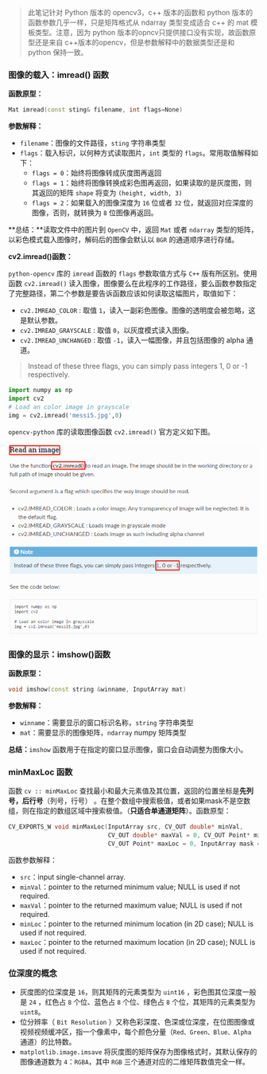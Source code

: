 > 此笔记针对 Python 版本的 opencv3，c++ 版本的函数和 python 版本的函数参数几乎一样，只是矩阵格式从 ndarray 类型变成适合 c++ 的 mat 模板类型。注意，因为 python 版本的opncv只提供接口没有实现，故函数原型还是来自 c++版本的opencv，但是参数解释中的数据类型还是和 python 保持一致。

### 图像的载入：imread() 函数

**函数原型：**

```cpp
Mat imread(const sting& filename, int flags=None)
```

**参数解释：**
+ `filename`：图像的文件路径，`sting` 字符串类型
+ `flags`：载入标识，以何种方式读取图片，`int` 类型的 `flags`。常用取值解释如下：
    + `flags = 0`：始终将图像转成灰度图再返回
    + `flags = 1`：始终将图像转换成彩色图再返回，如果读取的是灰度图，则其返回的矩阵 `shape` 将变为 `(height, width, 3)`
    + `flags = 2`：如果载入的图像深度为 `16` 位或者 `32` 位，就返回对应深度的图像，否则，就转换为 `8` 位图像再返回。

**总结：**读取文件中的图片到 `OpenCV` 中，返回 `Mat` 或者 `ndarray` 类型的矩阵，以彩色模式载入图像时，解码后的图像会默认以 `BGR` 的通道顺序进行存储。

**cv2.imread()函数：**

`python-opencv` 库的 `imread` 函数的 `flags` 参数取值方式与 `C++` 版有所区别。使用函数 `cv2.imread()` 读入图像，图像要么在此程序的工作路径，要么函数参数指定了完整路径，第二个参数是要告诉函数应该如何读取这幅图片，取值如下：

+ `cv2.IMREAD_COLOR` : 取值 `1`，读入一副彩色图像。图像的透明度会被忽略，这是默认参数。
+ `cv2.IMREAD_GRAYSCALE` : 取值 `0`，以灰度模式读入图像。
+ `cv2.IMREAD_UNCHANGED` : 取值 `-1`，读入一幅图像，并且包括图像的 alpha 通道。

> Instead of these three flags, you can simply pass integers 1, 0 or -1 respectively.

```python
import numpy as np
import cv2
# Load an color image in grayscale
img = cv2.imread('messi5.jpg',0)
```

`opencv-python` 库的读取图像函数 `cv2.imread()` 官方定义如下图。

![opencv-python库的读取图像函数官方定义](../../data/images/cv2.imread函数.png)

### 图像的显示：imshow()函数

**函数原型：**

```cpp
void imshow(const string &winname, InputArray mat)
```

**参数解释：**

+ `winname`：需要显示的窗口标识名称，`string` 字符串类型
+ `mat`：需要显示的图像矩阵，`ndarray` numpy 矩阵类型

**总结：**`imshow` 函数用于在指定的窗口显示图像，窗口会自动调整为图像大小。

### minMaxLoc 函数

函数 `cv :: minMaxLoc` 查找最小和最大元素值及其位置，返回的位置坐标是**先列号，后行号**（列号，行号） 。在整个数组中搜索极值，或者如果mask不是空数组，则在指定的数组区域中搜索极值。（**只适合单通道矩阵**）。函数原型：

```cpp
CV_EXPORTS_W void minMaxLoc(InputArray src, CV_OUT double* minVal,
                            CV_OUT double* maxVal = 0, CV_OUT Point* minLoc = 0,
                            CV_OUT Point* maxLoc = 0, InputArray mask = noArray());
```

函数参数解释：

+ `src`：input single-channel array.
+ `minVal`：pointer to the returned minimum value; NULL is used if not required.
+ `maxVal`：pointer to the returned maximum value; NULL is used if not required.
+ `minLoc`：pointer to the returned minimum location (in 2D case); NULL is used if not required.
+ `maxLoc`：pointer to the returned maximum location (in 2D case); NULL is used if not required.

### 位深度的概念

+ 灰度图的位深度是 `16`，则其矩阵的元素类型为 `uint16` ，彩色图其位深度一般是 `24` ，红色占 `8` 个位、蓝色占 `8` 个位、绿色占 `8` 个位，其矩阵的元素类型为 `uint8`。
+ 位分辨率（ `Bit Resolution` ）又称色彩深度、色深或位深度，在位图图像或视频视频缓冲区，指一个像素中，每个颜色分量（`Red、Green、Blue、Alpha` 通道）的比特数。
+ `matplotlib.image.imsave` 将灰度图的矩阵保存为图像格式时，其默认保存的图像通道数为 `4`：`RGBA`，其中 `RGB` 三个通道对应的二维矩阵数值完全一样。
